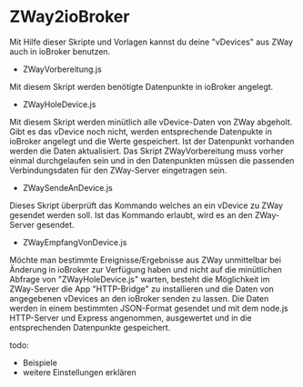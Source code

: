 # ZWay2ioBroker
Mit Hilfe dieser Skripte und Vorlagen kannst du deine "vDevices" aus ZWay auch in ioBroker benutzen.

- ZWayVorbereitung.js

Mit diesem Skript werden benötigte Datenpunkte in ioBroker angelegt.

- ZWayHoleDevice.js

Mit diesem Skript werden minütlich alle vDevice-Daten von ZWay abgeholt. Gibt es das vDevice noch nicht, werden entsprechende Datenpukte in ioBroker angelegt und die Werte gespeichert. Ist der Datenpunkt vorhanden werden die Daten aktualisiert. Das Skript ZWayVorbereitung muss vorher einmal durchgelaufen sein und in den Datenpunkten müssen die passenden Verbindungsdaten für den ZWay-Server eingetragen sein.

- ZWaySendeAnDevice.js

Dieses Skript überprüft das Kommando welches an ein vDevice zu ZWay gesendet werden soll. Ist das Kommando erlaubt, wird es an den ZWay-Server gesendet.

- ZWayEmpfangVonDevice.js

Möchte man bestimmte Ereignisse/Ergebnisse aus ZWay unmittelbar bei Änderung in ioBroker zur Verfügung haben und nicht auf die minütlichen Abfrage von "ZWayHoleDevice.js" warten, besteht die Möglichkeit im ZWay-Server die App "HTTP-Bridge" zu installieren und die Daten von angegebenen vDevices an den ioBroker senden zu lassen. Die Daten werden in einem bestimmten JSON-Format gesendet und mit dem node.js HTTP-Server und Express angenommen, ausgewertet und in die entsprechenden Datenpunkte gespeichert.

todo:
- Beispiele
- weitere Einstellungen erklären

